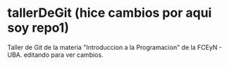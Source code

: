 # tallerDeGit (hice cambios por aqui soy repo1)

Taller de Git de la materia "Introduccion a la Programacion" de la FCEyN - UBA.
editando para ver cambios.
